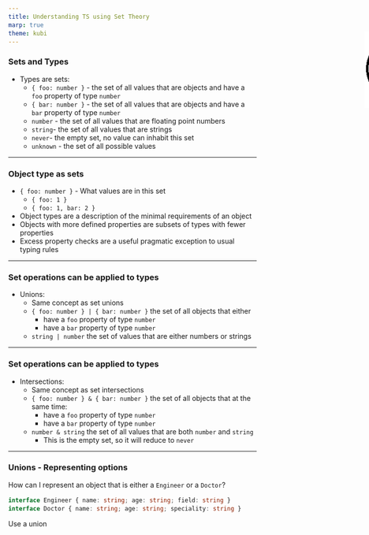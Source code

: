 ```yaml
---
title: Understanding TS using Set Theory
marp: true
theme: kubi
---
```


### Sets and Types

* Types are sets:
    * `{ foo: number }` - the set of all values that are objects and have a `foo` property of type `number`
    * `{ bar: number }` - the set of all values that are objects and have a `bar` property of type `number`
    * `number` - the set of all values that are floating point numbers
    * `string`- the set of all values that are strings
    * `never`-  the empty set, no value can inhabit this set
    * `unknown` - the set of all possible values 

----

### Object type as sets 

* `{ foo: number }` - What values are in this set 
    * `{ foo: 1 }`
    * `{ foo: 1, bar: 2 }`
* Object types are a description of the minimal requirements of an object
* Objects with more defined properties are subsets of types with fewer properties
* Excess property checks are a useful pragmatic exception to usual typing rules

----

### Set operations can be applied to types

* Unions:
    * Same concept as set unions <img src="./media/union.png" style="position:absolute; top:120px; left: 950px" />
    * `{ foo: number } | { bar: number }` the set of all objects that either
        * have a `foo` property of type `number`
        * have a `bar` property of type `number`
    * `string | number` the set of values that are either numbers or strings 

---

### Set operations can be applied to types

* Intersections:
    * Same concept as set intersections <img src="./media/intersection.png" style="position:absolute; top:120px; left: 950px" />
    * `{ foo: number } & { bar: number }` the set of all objects that at the same time:
        * have a `foo` property of type `number`
        * have a `bar` property of type `number`
    * `number & string` the set of all values that are both `number` and `string`
        * This is the empty set, so it will reduce to `never`

---

### Unions - Representing options

<question>

How can I represent an object that is either a `Engineer` or a `Doctor`?
```ts
interface Engineer { name: string; age: string; field: string }
interface Doctor { name: string; age: string; speciality: string }
```

</question>

<answer>

Use a union

</answer>

<!-- ---

### Type Guards - Narrowing unions

<question>

Why can't I access some union properties?

</question>

<answer>

You can only safely access common properties. You need to narrow the type of a union

</answer>

--- 

### Type Guards - Narrowing unions

* Syntactic constructs that help us narrow a union
* To narrow the `value` variable:
    * `'property' in value`  - the `in` type guard
    * `typeof value === 'valid type'` - the `typeof` type guard
 -->
